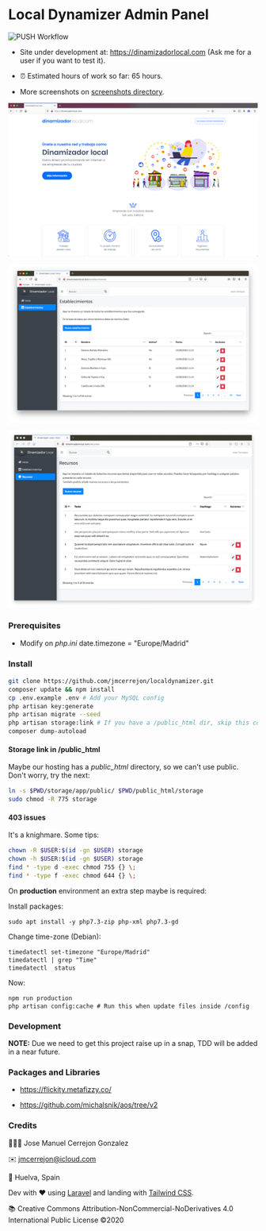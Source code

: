 # Local Dynamizer Admin Panel

![PUSH Workflow](https://github.com/jmcerrejon/localdynamizer/workflows/PUSH%20Workflow/badge.svg?branch=master)

* Site under development at: https://dinamizadorlocal.com (Ask me for a user if you want to test it).

* ⏰ Estimated hours of work so far: 65 hours.

* More screenshots on [screenshots directory](./screenshots).

![Local](./screenshots/screenshot_08.png)

![Local](./screenshots/screenshot_03.png)

![Local](./screenshots/screenshot_05.png)

### Prerequisites

* Modify on *php.ini* date.timezone = "Europe/Madrid"

### Install

```bash
git clone https://github.com/jmcerrejon/localdynamizer.git
composer update && npm install
cp .env.example .env # Add your MySQL config
php artisan key:generate
php artisan migrate --seed
php artisan storage:link # If you have a /public_html dir, skip this command and check the next section
composer dump-autoload
```

#### Storage link in /public_html

Maybe our hosting has a *public_html* directory, so we can't use public. Don't worry, try the next:

```bash
ln -s $PWD/storage/app/public/ $PWD/public_html/storage
sudo chmod -R 775 storage
```

#### 403 issues

It's a knighmare. Some tips:

```bash
chown -R $USER:$(id -gn $USER) storage
chown -h $USER:$(id -gn $USER) storage
find * -type d -exec chmod 755 {} \;
find * -type f -exec chmod 644 {} \;
```

On **production** environment an extra step maybe is required:

Install packages:

```
sudo apt install -y php7.3-zip php-xml php7.3-gd
```

Change time-zone (Debian):

```
timedatectl set-timezone "Europe/Madrid"
timedatectl | grep "Time"
timedatectl  status
```

Now: 

```
npm run production
php artisan config:cache # Run this when update files inside /config 
```

### Development

**NOTE:** Due we need to get this project raise up in a snap, TDD will be added in a near future.

### Packages and Libraries

* https://flickity.metafizzy.co/

* https://github.com/michalsnik/aos/tree/v2

### Credits

👨🏻‍💻 Jose Manuel Cerrejon Gonzalez

✉️ jmcerrejon@icloud.com

📍 Huelva, Spain

Dev with ♥️ using [Laravel](https://www.laravel.com) and landing with [Tailwind CSS](https://tailwindcss.com).

📚 Creative Commons Attribution-NonCommercial-NoDerivatives 4.0 International Public License ©2020